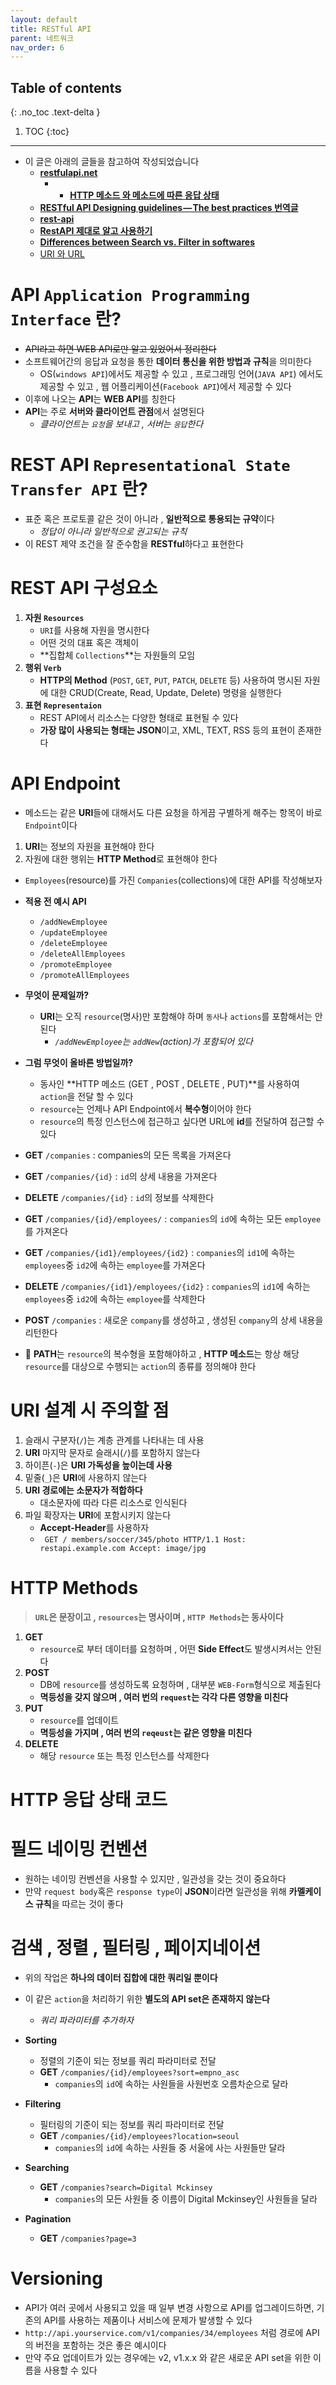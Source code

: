 ```yaml
---
layout: default
title: RESTful API
parent: 네트워크
nav_order: 6
---
```

## Table of contents
{: .no_toc .text-delta }

1. TOC
{:toc}
---

- 이 글은 아래의 글들을 참고하여 작성되었습니다
  - **[restfulapi.net](https://restfulapi.net/)**
    - - **[HTTP 메소드 와 메소드에 따른 응답 상태](https://restfulapi.net/http-methods/)**
  - **[RESTful API Designing guidelines — The best practices 번역글](https://wayhome25.github.io/etc/2017/11/26/restful-api-designing-guidelines/)**
  - **[rest-api](https://hudi.blog/rest-api/)**
  - **[RestAPI 제대로 알고 사용하기](https://meetup.toast.com/posts/92)**
  - **[Differences between Search vs. Filter in softwares](https://uxpickle.com/search-vs-filter-in-softwares/)**
  - [URI 와 URL](https://velog.io/@torang/URL%EA%B3%BC-URI%EC%9D%98-%EC%B0%A8%EC%9D%B4%EC%A0%90)

# API `Application Programming Interface` 란?
- ~~API라고 하면 WEB API로만 알고 있었어서 정리한다~~
- 소프트웨어간의 응답과 요청을 통한 **데이터 통신을 위한 방법과 규칙**을 의미한다
  - OS(`windows API`)에서도 제공할 수 있고 , 프로그래밍 언어(`JAVA API`) 에서도 제공할 수 있고 , 웹 어플리케이션(`Facebook API`)에서 제공할 수 있다
- 이후에 나오는 **API**는 **WEB API**를 칭한다
- **API**는 주로 **서버와 클라이언트 관점**에서 설명된다
  - *클라이언트는 `요청`을 보내고 , 서버는 `응답`한다*

# REST API `Representational State Transfer API` 란?
- 표준 혹은 프로토콜 같은 것이 아니라 , **일반적으로 통용되는 규약**이다
  - *정답이 아니라 일반적으로 권고되는 규칙*
- 이 REST 제약 조건을 잘 준수함을 **RESTful**하다고 표현한다

# REST API 구성요소

1. **자원 `Resources`**
   - `URI`를 사용해 자원을 명시한다
   - 어떤 것의 대표 혹은 객체이
   - **집합체 `Collections`**는 자원들의 모임
2. **행위 `Verb`**
   - **HTTP의 Method** (`POST`, `GET`, `PUT`, `PATCH`, `DELETE` 등) 사용하여 명시된 자원에 대한 CRUD(Create, Read, Update, Delete) 명령을 실행한다
3. **표현 `Representaion`**
   - REST API에서 리소스는 다양한 형태로 표현될 수 있다
   - **가장 많이 사용되는 형태는 JSON**이고, XML, TEXT, RSS 등의 표현이 존재한다



# API Endpoint
- 메소드는 같은 **URI**들에 대해서도 다른 요청을 하게끔 구별하게 해주는 항목이 바로 `Endpoint`이다

1. **URI**는 정보의 자원을 표현해야 한다
2. 자원에 대한 행위는 **HTTP Method**로 표현해야 한다

- `Employees`(resource)를 가진 `Companies`(collections)에 대한 API를 작성해보자
- **적용 전 예시 API**
  - `/addNewEmployee`
  - `/updateEmployee`
  - `/deleteEmployee`
  - `/deleteAllEmployees`
  - `/promoteEmployee`
  - `/promoteAllEmployees`
- **무엇이 문제일까?**
  - **URI**는 오직 `resource`(명사)만 포함해야 하며 `동사`나 `actions`를 포함해서는 안된다
    - *`/addNewEmployee`는 `addNew`(action)가 포함되어 있다*
- **그럼 무엇이 올바른 방법일까?**
  - 동사인 **HTTP 메소드 (GET , POST , DELETE , PUT)**를 사용하여 `action`을 전달 할 수 있다
  - `resource`는 언제나 API Endpoint에서 **복수형**이어야 한다
  - `resource`의 특정 인스턴스에 접근하고 싶다면 URL에 **id**를 전달하여 접근할 수 있다

- **GET** `/companies` : companies의 모든 목록을 가져온다
- **GET** `/companies/{id}` : `id`의 상세 내용을 가져온다
- **DELETE** `/companies/{id}` : `id`의 정보를 삭제한다
- **GET** `/companies/{id}/employees/` : `companies`의 `id`에 속하는 모든 `employee`를 가져온다
- **GET** `/companies/{id1}/employees/{id2}` : `companies`의 `id1`에 속하는 `employees`중 `id2`에 속하는 `employee`를 가져온다
- **DELETE** `/companies/{id1}/employees/{id2}` : `companies`의 `id1`에 속하는 `employees`중 `id2`에 속하는 `employee`를 삭제한다
- **POST** `/companies` : 새로운 `company`를 생성하고 , 생성된 `company`의 상세 내용을 리턴한다
- 📌 **PATH**는 `resource`의 복수형을 포함해야하고 , **HTTP 메소드**는 항상 해당 `resource`를 대상으로 수행되는 `action`의 종류를 정의해야 한다

# URI 설계 시 주의할 점
1. 슬래시 구분자(`/`)는 계층 관계를 나타내는 데 사용
2. **URI** 마지막 문자로 슬래시(`/`)를 포함하지 않는다
3. 하이픈(`-`)은 **URI 가독성을 높이는데 사용**
4. 밑줄(`_`)은 **URI**에 사용하지 않는다
5. **URI 경로에는 소문자가 적합하다**
   - 대소문자에 따라 다른 리소스로 인식된다
6. 파일 확장자는 **URI**에 포함시키지 않는다
   - **Accept-Header**를 사용하자
   - ` GET / members/soccer/345/photo HTTP/1.1 Host: restapi.example.com Accept: image/jpg`

# HTTP Methods

> **`URL`은 문장이고 , `resources`는 명사이며 , `HTTP Methods`는 동사이다**

1. **GET**
   - `resource`로 부터 데이터를 요청하며 , 어떤 **Side Effect**도 발생시켜서는 안된다
2. **POST**
   - DB에 `resource`를 생성하도록 요청하며 , 대부분 `WEB-Form`형식으로 제출된다
   - **멱등성을 갖지 않으며 , 여러 번의 `request`는 각각 다른 영향을 미친다**
3. **PUT**
   - `resource`를 업데이트
   - **멱등성을 가지며 , 여러 번의 `reqeust`는 같은 영향을 미친다**
4. **DELETE**
   - 해당 `resource` 또는 특정 인스턴스를 삭제한다

# HTTP 응답 상태 코드

# 필드 네이밍 컨벤션
- 원하는 네이밍 컨벤션을 사용할 수 있지만 , 일관성을 갖는 것이 중요하다
- 만약 `request body`혹은 `response type`이 **JSON**이라면 일관성을 위해 **카멜케이스 규칙**을 따르는 것이 좋다

# 검색 , 정렬 , 필터링 , 페이지네이션
- 위의 작업은 **하나의 데이터 집합에 대한 쿼리일 뿐이다**
- 이 같은 `action`을 처리하기 위한 **별도의 API set은 존재하지 않는다**
  - *쿼리 파라미터를 추가하자*

- **Sorting**
  - 정렬의 기준이 되는 정보를 쿼리 파라미터로 전달
  - **GET** `/companies/{id}/employees?sort=empno_asc`
    - `companies`의 `id`에 속하는 사원들을 사원번호 오름차순으로 달라
- **Filtering**
  - 필터링의 기준이 되는 정보를 쿼리 파라미터로 전달
  - **GET** `/companies/{id}/employees?location=seoul`
    - `companies`의 `id`에 속하는 사원들 중 서울에 사는 사원들만 달라
- **Searching**
  - **GET** `/companies?search=Digital Mckinsey`
    - `companies`의 모든 사원들 중 이름이 Digital Mckinsey인 사원들을 달라
- **Pagination**
  - **GET** `/companies?page=3`


# Versioning
- API가 여러 곳에서 사용되고 있을 때 일부 변경 사항으로 API를 업그레이드하면, 기존의 API를 사용하는 제품이나 서비스에 문제가 발생할 수 있다
- `http://api.yourservice.com/v1/companies/34/employees` 처럼 경로에 API의 버전을 포함하는 것은 좋은 예시이다
- 만약 주요 업데이트가 있는 경우에는 v2, v1.x.x 와 같은 새로운 API set을 위한 이름을 사용할 수 있다